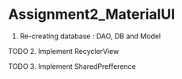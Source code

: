 # Assignment2_MaterialUI

1. Re-creating database : DAO, DB and Model

TODO 2. Implement RecyclerView

TODO 3. Implement SharedPrefference
